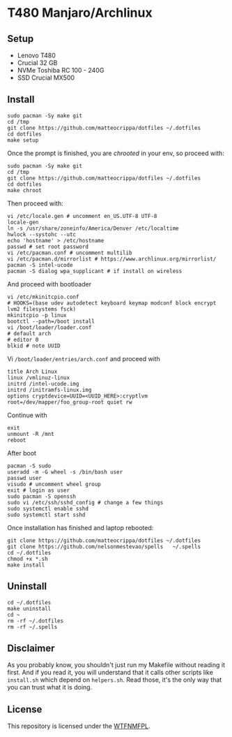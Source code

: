 # T480 Manjaro/Archlinux

## Setup
- Lenovo T480
- Crucial 32 GB
- NVMe Toshiba RC 100 - 240G
- SSD Crucial MX500


## Install

```jshelllanguage
sudo pacman -Sy make git
cd /tmp
git clone https://github.com/matteocrippa/dotfiles ~/.dotfiles
cd dotfiles
make setup
```

Once the prompt is finished, you are _chrooted_ in your env, so proceed with:

```jshelllanguage
sudo pacman -Sy make git
cd /tmp
git clone https://github.com/matteocrippa/dotfiles ~/.dotfiles
cd dotfiles
make chroot
```

Then proceed with:

```jshelllanguage
vi /etc/locale.gen # uncomment en_US.UTF-8 UTF-8
locale-gen
ln -s /usr/share/zoneinfo/America/Denver /etc/localtime
hwlock --systohc --utc
echo 'hostname' > /etc/hostname
passwd # set root password
vi /etc/pacman.conf # uncomment multilib
vi /etc/pacman.d/mirrorlist # https://www.archlinux.org/mirrorlist/
pacman -S intel-ucode
pacman -S dialog wpa_supplicant # if install on wireless
```

And proceed with bootloader

```jshelllanguage
vi /etc/mkinitcpio.conf
# HOOKS=(base udev autodetect keyboard keymap modconf block encrypt lvm2 filesystems fsck)
mkinitcpio -p linux
bootctl --path=/boot install
vi /boot/loader/loader.conf
# default arch
# editor 0
blkid # note UUID
```

Vi `/boot/loader/entries/arch.conf` and proceed with

```jshelllanguage
title Arch Linux
linux /vmlinuz-linux
initrd /intel-ucode.img
initrd /initramfs-linux.img
options cryptdevice=UUID=<UUID_HERE>:cryptlvm root=/dev/mapper/foo_group-root quiet rw
```

Continue with

```jshelllanguage
exit
unmount -R /mnt
reboot
```

After boot

```jshelllanguage
pacman -S sudo
useradd -m -G wheel -s /bin/bash user
passwd user
visudo # uncomment wheel group
exit # login as user
sudo pacman -S openssh
sudo vi /etc/ssh/sshd_config # change a few things
sudo systemctl enable sshd
sudo systemctl start sshd
```

Once installation has finished and laptop rebooted:

```shell
git clone https://github.com/matteocrippa/dotfiles ~/.dotfiles
git clone https://github.com/nelsonmestevao/spells   ~/.spells
cd ~/.dotfiles
chmod +x *.sh
make install
```

## Uninstall

```shell
cd ~/.dotfiles
make uninstall
cd ~
rm -rf ~/.dotfiles
rm -rf ~/.spells
```

## Disclaimer

As you probably know, you shouldn't just run my Makefile without reading it
first. And if you read it, you will understand that it calls other scripts like
`install.sh` which depend on `helpers.sh`. Read those, it's the only way that
you can trust what it is doing.

## License

This repository is licensed under the [WTFNMFPL](LICENSE.txt).
